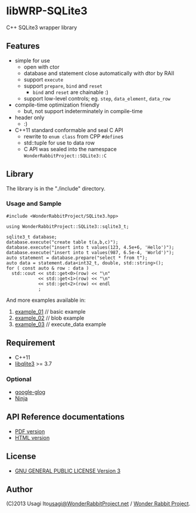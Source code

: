 # libWRP-SQLite3

C++ SQLite3 wrapper library

## Features

- simple for use
    - open with ctor
    - database and statement close automatically with dtor by RAII
    - support `execute`
    - support `prepare`, `bind` and `reset`
        - `bind` and `reset` are chainable :)
    - support low-level controls; eg. `step`, `data_element`, `data_row`
- compile-time optimization friendly
    - but, not support indeterminately in compile-time
- header only
    - :)
- C++11 standard conformable and seal C API
    - rewrite to `enum class` from CPP `#define`s
    - std::tuple for use to data row
    - C API was sealed into the namespace `WonderRabbitProject::SQLite3::C`

## Library

The library is in the "./include" directory.

### Usage and Sample

    #include <WonderRabbitProject/SQLite3.hpp>

    using WonderRabbitProject::SQLite3::sqlite3_t;
    
    sqlite3_t database;
    database.execute("create table t(a,b,c)");
    database.execute("insert into t values(123, 4.5e+6, 'Hello')");
    database.execute("insert into t values(987, 6.5e-4, 'World')");
    auto statement = database.prepare("select * from t");
    auto data = statement.data<int32_t, double, std::string>();
    for ( const auto & row : data )
      std::cout << std::get<0>(row) << "\n"
                << std::get<1>(row) << "\n"
                << std::get<2>(row) << endl
                ;

And more examples available in:

1. [example\_01](example/example_01.cxx) // basic example
2. [example\_02](example/example_02.cxx) // blob example
2. [example\_03](example/example_03.cxx) // execute\_data example

## Requirement

* C++11
* [libqlite3](http://www.sqlite.org/) &gt;= 3.7

### Optional

* [google-glog](https://code.google.com/p/google-glog/)
* [Ninja](http://martine.github.com/ninja/)

## API Reference documentations

- [PDF version](https://github.com/usagi/libWRP-SQLite3/raw/master/documents/latex/refman.pdf)
- [HTML version](documents/html/index.html)

## License

* [GNU GENERAL PUBLIC LICENSE Version 3](http://www.gnu.org/licenses/gpl.html)

## Author

(C)2013 Usagi Ito<usagi@WonderRabbitProject.net> / [Wonder Rabbit Project](http://www.WonderRabbitProject.net/).

